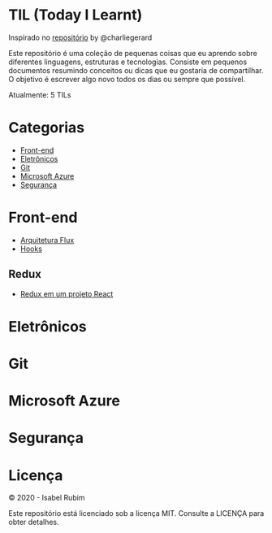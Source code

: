 # TIL (Today I Learnt)

Inspirado no [repositório](https://github.com/charliegerard/dev-notes) by @charliegerard

Este repositório é uma coleção de pequenas coisas que eu aprendo sobre diferentes linguagens, estruturas e tecnologias. Consiste em pequenos documentos resumindo conceitos ou dicas que eu gostaria de compartilhar. O objetivo é escrever algo novo todos os dias ou sempre que possível.

Atualmente: 5 TILs

# Categorias

* [Front-end](#front-end)
* [Eletrônicos](#eletrônicos)
* [Git](#git)
* [Microsoft Azure](#microsoft-azure)
* [Segurança](#segurança)

# Front-end

* [Arquitetura Flux](../master/frontEnd/ArquiteturaFlux.md)
* [Hooks](../master/frontEnd/Hooks.md)

## Redux

* [Redux em um projeto React](../master/frontEnd/ReduxEmUmProjReact.md)

# Eletrônicos

# Git 

# Microsoft Azure

# Segurança

# Licença

© 2020 - Isabel Rubim

Este repositório está licenciado sob a licença MIT. Consulte a LICENÇA para obter detalhes.
